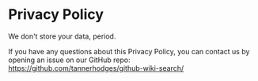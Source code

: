 # Privacy Policy

We don't store your data, period.

If you have any questions about this Privacy Policy, you can contact us by opening an issue on our GitHub repo: https://github.com/tannerhodges/github-wiki-search/
